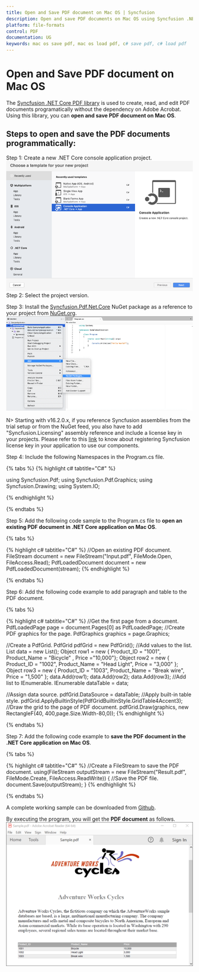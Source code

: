 ```yaml
---
title: Open and Save PDF document on Mac OS | Syncfusion
description: Open and save PDF documents on Mac OS using Syncfusion .NET Core PDF library without the dependency of Adobe Acrobat.
platform: file-formats
control: PDF
documentation: UG
keywords: mac os save pdf, mac os load pdf, c# save pdf, c# load pdf
---
```


# Open and Save PDF document on Mac OS

The [Syncfusion .NET Core PDF library](https://www.syncfusion.com/document-processing/pdf-framework/net-core) is used to create, read, and edit PDF documents programatically without the dependency on Adobe Acrobat. Using this library, you can **open and save PDF document on Mac OS**. 

## Steps to open and save the PDF documents programmatically:

Step 1: Create a new .NET Core console application project.
![Mac OS console application](Images/Mac_OS_Console.png)
Step 2: Select the project version.

Step 3: Install the [Syncfusion.Pdf.Net.Core](https://www.nuget.org/packages/Syncfusion.Pdf.Net.Core) NuGet package as a reference to your project from [NuGet.org](https://www.nuget.org/).
![Mac OS NuGet path](Images/Mac_OS_NuGet_path.png)


N> Starting with v16.2.0.x, if you reference Syncfusion assemblies from the trial setup or from the NuGet feed, you also have to add "Syncfusion.Licensing" assembly reference and include a license key in your projects. Please refer to this [link](https://help.syncfusion.com/common/essential-studio/licensing/overview) to know about registering Syncfusion license key in your application to use our components.

Step 4: Include the following Namespaces in the Program.cs file.

{% tabs %}
{% highlight c# tabtitle="C#" %}

using Syncfusion.Pdf;
using Syncfusion.Pdf.Graphics;
using Syncfusion.Drawing;
using System.IO;

{% endhighlight %}

{% endtabs %}

Step 5: Add the following code sample to the Program.cs file to **open an existing PDF document in .NET Core application on Mac OS**.

{% tabs %}

{% highlight c# tabtitle="C#" %}
//Open an existing PDF document.
FileStream document = new FileStream("Input.pdf", FileMode.Open, FileAccess.Read);
PdfLoadedDocument document = new PdfLoadedDocument(stream);
{% endhighlight %}

{% endtabs %}

Step 6: Add the following code example to add paragraph and table to the PDF document.

{% tabs %}

{% highlight c# tabtitle="C#" %}
//Get the first page from a document.
PdfLoadedPage page = document.Pages[0] as PdfLoadedPage;
//Create PDF graphics for the page.
PdfGraphics graphics = page.Graphics;

//Create a PdfGrid.
PdfGrid pdfGrid = new PdfGrid();
//Add values to the list.
List<object> data = new List<object>();
Object row1 = new { Product_ID = "1001", Product_Name = "Bicycle" , Price ="10,000"};
Object row2 = new { Product_ID = "1002", Product_Name = "Head Light", Price = "3,000" };
Object row3 = new { Product_ID = "1003", Product_Name = "Break wire", Price = "1,500" };
data.Add(row1);
data.Add(row2);
data.Add(row3);
//Add list to IEnumerable.
IEnumerable<object> dataTable = data;

//Assign data source.
pdfGrid.DataSource = dataTable;
//Apply built-in table style.
pdfGrid.ApplyBuiltinStyle(PdfGridBuiltinStyle.GridTable4Accent3);
//Draw the grid to the page of PDF document.
pdfGrid.Draw(graphics, new RectangleF(40, 400,page.Size.Width-80,0));
{% endhighlight %}

{% endtabs %}

Step 7: Add the following code example to **save the PDF document in the .NET Core application on Mac OS**.

{% tabs %}

{% highlight c# tabtitle="C#" %}
//Create a FileStream to save the PDF document.
using(FileStream outputStream = new FileStream("Result.pdf", FileMode.Create, FileAccess.ReadWrite))
{
//Save the PDF file.
document.Save(outputStream);
}
{% endhighlight %}

{% endtabs %}

A complete working sample can be downloaded from [Github](https://github.com/SyncfusionExamples/PDF-Examples/tree/master/Open%20and%20Save%20PDF%20document/Mac/Open_and_Save_PDF_Mac).

By executing the program, you will get the **PDF document** as follows.
![Mac OS output PDF document](Images/Open_and_save_output.png)
